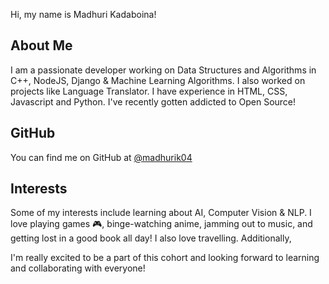 Hi, my name is Madhuri Kadaboina!

## About Me
I am a passionate developer working on Data Structures and Algorithms in C++, NodeJS, Django & Machine Learning Algorithms. I also worked on projects like Language Translator. I have experience in HTML, CSS, Javascript and Python. I've recently gotten addicted to Open Source!

## GitHub
You can find me on GitHub at [@madhurik04](https://github.com/madhurik04)

## Interests
Some of my interests include learning about AI, Computer Vision & NLP. I love playing games 🎮, binge-watching anime, jamming out to music, and getting lost in a good book all day! I also love travelling. Additionally, 

I'm really excited to be a part of this cohort and looking forward to learning and collaborating with everyone!
